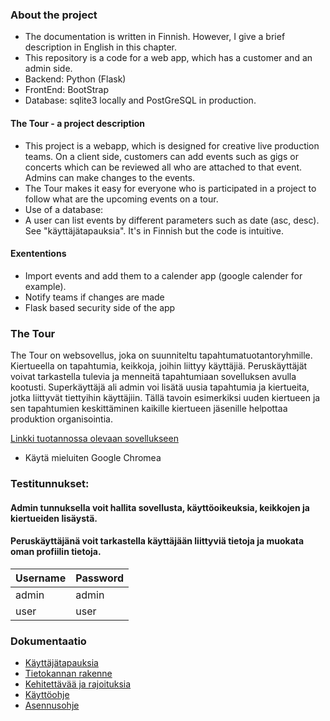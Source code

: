 ### About the project
- The documentation is written in Finnish. However, I give a brief description in English in this chapter.
- This repository is a code for a web app, which has a customer and an admin side. 
- Backend: Python (Flask)
- FrontEnd: BootStrap
- Database: sqlite3 locally and PostGreSQL in production. 


#### The Tour - a project description
- This project is a webapp, which is designed for creative live production teams. On a client side, customers can add events such as gigs or concerts which can be reviewed all who are attached to that event. Admins can make changes to the events. 
- The Tour makes it easy for everyone who is participated in a project to follow what are the upcoming events on a tour. 
- Use of a database:
 - A user can list events by different parameters such as date (asc, desc). See "käyttäjätapauksia". It's in Finnish but the code is intuitive. 

#### Exententions
- Import events and add them to a calender app (google calender for example). 
- Notify teams if changes are made
- Flask based security side of the app 


### The Tour
The Tour on websovellus, joka on suunniteltu tapahtumatuotantoryhmille. Kiertueella on tapahtumia, keikkoja, joihin liittyy käyttäjiä. Peruskäyttäjät voivat tarkastella tulevia ja menneitä tapahtumiaan sovelluksen avulla kootusti. Superkäyttäjä ali admin voi lisätä uusia tapahtumia ja kiertueita, jotka liittyvät tiettyihin käyttäjiin. Tällä tavoin esimerkiksi uuden kiertueen ja sen tapahtumien keskittäminen kaikille kiertueen jäsenille helpottaa produktion organisointia. 


[Linkki tuotannossa olevaan sovellukseen](https://tsoha-tour-demo.herokuapp.com)
- Käytä mieluiten Google Chromea


### Testitunnukset:
#### Admin tunnuksella voit hallita sovellusta, käyttöoikeuksia, keikkojen ja kiertueiden lisäystä. 
#### Peruskäyttäjänä voit tarkastella käyttäjään liittyviä tietoja ja muokata oman profiilin tietoja. 
| Username | Password |
| -------- | -------- |
| admin    | admin    |
| user     | user     |
 


### Dokumentaatio
- [Käyttäjätapauksia](https://github.com/jokineno/Tour/blob/master/documentation/kayttajatapaukset.md)
- [Tietokannan rakenne](https://github.com/jokineno/Tour/blob/master/documentation/tietokanta.md)
- [Kehitettävää ja rajoituksia](https://github.com/jokineno/Tour/blob/master/documentation/rajoituksetjaehdotukset.md)
- [Käyttöohje](https://github.com/jokineno/Tour/blob/master/documentation/kaytto-ohje.md)
- [Asennusohje](https://github.com/jokineno/Tour/blob/master/documentation/installation_guide.md)
